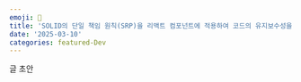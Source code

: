 ```yaml
---
emoji: 📐
title: 'SOLID의 단일 책임 원칙(SRP)을 리액트 컴포넌트에 적용하여 코드의 유지보수성을 높여보자'
date: '2025-03-10'
categories: featured-Dev
---
```


글 초안
